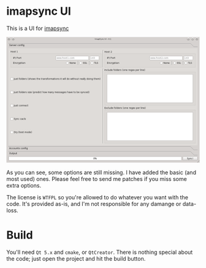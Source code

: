 imapsync UI
===========

This is a UI for [imapsync](http://imapsync.lamiral.info/)

![Screenshot](https://raw.githubusercontent.com/alexandernst/imapsync_ui/148c7a79641989264c39ebc6a70ed76080d4d25b/imapsync_ui.png)

As you can see, some options are still missing. I have added the basic (and most used) ones.
Please feel free to send me patches if you miss some extra options.

The license is `WTFPL` so you're allowed to do whatever you want with the code. It's provided
as-is, and I'm not responsible for any damange or data-loss.

Build
=====

You'll need `Qt 5.x` and `cmake`, or `QtCreator`.
There is nothing special about the code; just open the project and hit the build button.